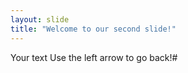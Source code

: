 ```yaml
---
layout: slide
title: "Welcome to our second slide!"
---
```

Your text
Use the left arrow to go back!#
